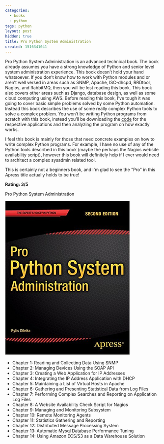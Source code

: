 ```yaml
---
categories:
  - books
  - python
tags: python
layout: post
hidden: true
title: Pro Python System Administration
created: 1516341041
---
```


Pro Python System Administration is an advanced technical book. The book already assumes you have a strong knowledge of Python and senior level system administration experience. This book doesn’t hold your hand whatsoever. If you don’t know how to work with Python modules and or aren’t well versed in areas such as SNMP, Apache, ISC-dhcpd, RRDtool, Nagios, and RabbitMQ, then you will be lost reading this book. This book also covers other areas such as Django, database design, as well as some cloud computing using AWS. Before reading this book, I’ve tough it was going to cover basic simple problems solved by some Python automation. Instead this book describes the use of some really complex Python tools to solve a complex problem. You won’t be writing Python programs from scratch with this book, instead you’ll be downloading the <a href="https://github.com/Apress/pro-python-system-admin-14" target="_blank">code</a> for the respective applications and then analyzing the program on how exactly works.  

I feel this book is mainly for those that need concrete examples on how to write complex Python programs. For example, I have no use of any of the Python tools described in this book (maybe the perhaps the Nagios website availability script), however this book will definitely help if I ever would need to architect a complex sysadmin related tool.

This is certainly not a beginners book, and I'm glad to see the "Pro" in this Apress title actually holds to be true! 

**Rating: 3/5**

Pro Python System Administration

<a href="https://www.apress.com/us/book/9781484202180" target="_blank"><img src="/assets/books/pro-python-sysadmin.jpg"></a>

* Chapter 1: Reading and Collecting Data Using SNMP
* Chapter 2: Managing Devices Using the SOAP API
* Chapter 3: Creating a Web Application for IP Addresses
* Chapter 4: Integrating the IP Address Application with DHCP
* Chapter 5: Maintaining a List of Virtual Hosts in Apache
* Chapter 6: Gathering and Presenting Statistical Data from Log Files
* Chapter 7: Performing Complex Searches and Reporting on Application Log Files
* Chapter 8: A Website Availability Check Script for Nagios
* Chapter 9: Managing and Monitoring Subsystem
* Chapter 10: Remote Monitoring Agents
* Chapter 11: Statistics Gathering and Reporting
* Chapter 12: Distributed Message Processing System
* Chapter 13: Automatic Mysql Database Performance Tuning
* Chapter 14: Using Amazon ECS/S3 as a Data Warehouse Solution
